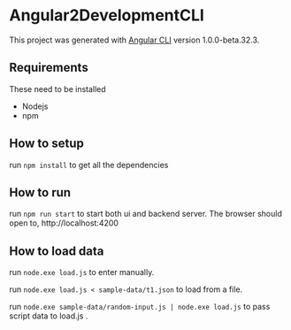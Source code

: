 # Angular2DevelopmentCLI

This project was generated with [Angular CLI](https://github.com/angular/angular-cli) version 1.0.0-beta.32.3.

## Requirements
These need to be installed 
* Nodejs
* npm

## How to setup
run `npm install` to get all the dependencies

## How to run
run `npm run start` to start both ui and backend server. The browser should open to, http://localhost:4200

## How to load data
run `node.exe load.js` to enter manually.

run `node.exe load.js < sample-data/t1.json` to load from a file.

run `node.exe sample-data/random-input.js | node.exe load.js` to pass script data to load.js .
